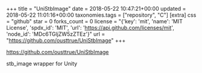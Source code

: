 +++
title = "UniStbImage"
date = 2018-05-22 10:47:21+00:00
updated = 2018-05-22 11:01:16+00:00
taxonomies.tags = ["repository", "C"]
[extra]
css = "github"
star = 0
forks_count = 0
license = "{'key': 'mit', 'name': 'MIT License', 'spdx_id': 'MIT', 'url': 'https://api.github.com/licenses/mit', 'node_id': 'MDc6TGljZW5zZTEz'}"
url = "https://github.com/ousttrue/UniStbImage"
+++

<https://github.com/ousttrue/UniStbImage>

stb_image wrapper for Unity
